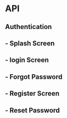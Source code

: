 # API


## Authentication

## - Splash Screen
## - login Screen 
## - Forgot Password 
## - Register Screen 
## - Reset Password
